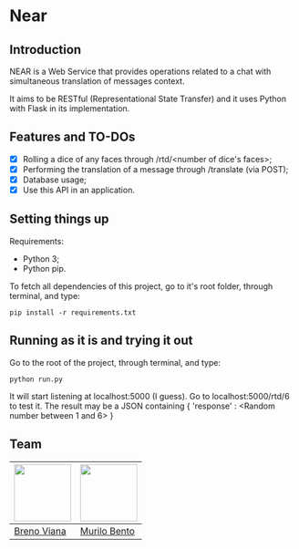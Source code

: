 # Near

## Introduction

NEAR is a Web Service that provides operations related to a chat with simultaneous translation of messages context.

It aims to be RESTful (Representational State Transfer) and it uses Python with Flask in its implementation.

## Features and TO-DOs

- [x] Rolling a dice of any faces through /rtd/<number of dice's faces>;
- [x] Performing the translation of a message through /translate (via POST);
- [x] Database usage;
- [x] Use this API in an application.

## Setting things up

Requirements:

* Python 3;
* Python pip.

To fetch all dependencies of this project, go to it's root folder, through terminal, and type:

```
pip install -r requirements.txt
```

## Running as it is and trying it out

Go to the root of the project, through terminal, and type:

```
python run.py
```

It will start listening at localhost:5000 (I guess). Go to localhost:5000/rtd/6 to test it. The result may be a JSON containing { 'response' : <Random number between 1 and 6> }

## Team

[<img src="https://avatars2.githubusercontent.com/u/17532418?v=3&s=400" width="100"/>](https://github.com/brenov) | [<img src="https://avatars1.githubusercontent.com/u/6081758?s=400&v=4" width="100"/>](https://github.com/murilobnt)
---|---
[Breno Viana](https://github.com/brenov) | [Murilo Bento](https://github.com/murilobnt)
